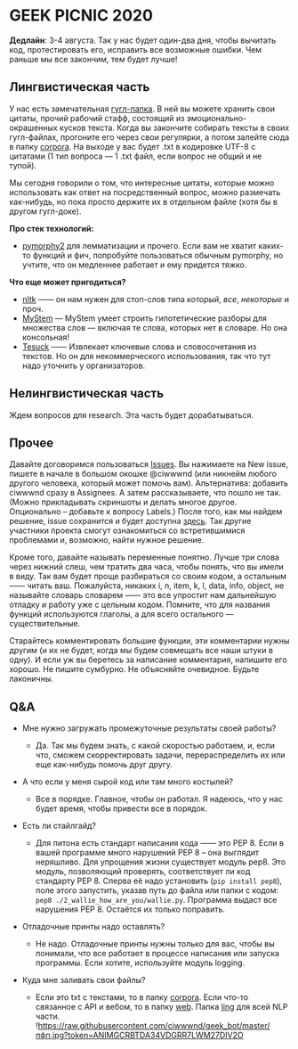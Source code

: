 # GEEK PICNIC 2020

**Дедлайн**: 3-4 августа. Так у нас будет один-два дня, чтобы вычитать код, протестировать его, исправить все возможные ошибки. Чем раньше мы все закончим, тем будет лучше!

## Лингвистическая часть

У нас есть замечательная [гугл-папка](https://drive.google.com/drive/folders/1XHisyJyqv859x64v9aqljhHr4RqszalS?usp=sharing). В ней вы можете хранить свои цитаты, прочий рабочий стафф, состоящий из эмоционально-окрашенных кусков текста. Когда вы закончите собирать тексты в своих гугл-файлах, прогоните его через свои регулярки, а потом залейте сюда в папку [corpora](https://github.com/ciwwwnd/geek_bot/tree/master/corpora). На выходе у вас будет .txt в кодировке UTF-8 с цитатами (1 тип вопроса — 1 .txt файл, если вопрос не общий и не тупой). 

Мы сегодня говорили о том, что интересные цитаты, которые можно использовать как ответ на посредственный вопрос, можно размечать как-нибудь, но пока просто держите их в отдельном файле (хотя бы в другом гугл-доке).

**Про стек технологий:**

+ [pymorphy2](https://pymorphy2.readthedocs.io/en/latest/) для лемматизации и прочего. Если вам не хватит каких-то функций и фич, попробуйте пользоваться обычным pymorphy, но учтите, что он медленнее работает и ему придется тяжко.

**Что еще может пригодиться?**
+ [nltk](https://www.kaggle.com/alxmamaev/how-to-easy-preprocess-russian-text) —— он нам нужен для стоп-слов типа *который*, *все*, *некоторые* и проч.
+ [MyStem](https://yandex.ru/dev/mystem/) –– MyStem умеет строить гипотетические разборы для множества слов — включая те слова, которых нет в словаре. Но она консольная!
+ [Tesuck](https://nlpub.ru/Tesuck) —— Извлекает ключевые слова и словосочетания из текстов. Но он для некоммерческого использования, так что тут надо уточнить у организаторов.

## Нелингвистическая часть

Ждем вопросов для research. Эта часть будет дорабатываться.

## Прочее
Давайте договоримся пользоваться [Issues](https://github.com/ciwwwnd/geek_bot/issues). Вы нажимаете на New issue, пишете в начале в большом окошке @ciwwwnd (или никнейм любого другого человека, который может помочь вам). Альтернатива: добавить ciwwwnd сразу в Assignees. А затем рассказываете, что пошло не так. (Можно прикладывать скриншоты и делать многое другое. Опционально – добавьте к вопросу Labels.) После того, как мы найдем решение, issue сохранится и будет доступна [здесь](https://github.com/ciwwwnd/geek_bot/issues?q=is%3Aissue+is%3Aclosed). Так другие участники проекта смогут ознакомиться со встретившимися проблемами и, возможно, найти нужное решение.

Кроме того, давайте называть переменные понятно. Лучше три слова через нижний слеш, чем тратить два часа, чтобы понять, что вы имели в виду. Так вам будет проще разбираться со своим кодом, а остальным —— читать ваш. Пожалуйста, никаких i, n, item, k, l, data, info, object, не называйте словарь словарем —— это все упростит нам дальнейшую отладку и работу уже с цельным кодом. Помните, что для названия функций используются глаголы, а для всего остального — существительные. 

Старайтесь комментировать большие функции, эти комментарии нужны другим (и их не будет, когда мы будем совмещать все наши штуки в одну). И если уж вы беретесь за написание комментария, напишите его хорошо. Не пишите сумбурно. Не объясняйте очевидное. Будьте лаконичны. 


## Q&A

+ Мне нужно загружать промежуточные результаты своей работы?
    * Да. Так мы будем знать, с какой скоростью работаем, и, если что, сможем скорректировать задачи, перераспределить их или еще как-нибудь помочь друг другу. 

+ А что если у меня сырой код или там много костылей? 
    * Все в порядке. Главное, чтобы он работал. Я надеюсь, что у нас будет время, чтобы привести все в порядок. 

+ Есть ли стайлгайд? 
    * Для питона есть стандарт написания кода —— это PEP 8. Если в вашей программе много нарушений PEP 8 – она выглядит неряшливо. Для упрощения жизни существует модуль pep8. Это модуль, позволяющий проверять, соответствует ли код стандарту PEP 8. Сперва её надо установить (```pip install pep8```), поле этого запустить, указав путь до файла или папки с кодом: ```pep8 ./2_wallie_how_are_you/wallie.py```. Программа выдаст все нарушения PEP 8. Остаётся их только поправить.

+ Отладочные принты надо оставлять? 
    * Не надо. Отладочные принты нужны только для вас, чтобы вы понимали, что все работает в процессе написания или запуска программы. Если хотите, используйте модуль logging. 

+ Куда мне заливать свои файлы? 
    * Если это txt c текстами, то в папку [corpora](https://github.com/ciwwwnd/geek_bot/tree/master/corpora). Если что-то связанное с API и вебом, то в папку [web](https://github.com/ciwwwnd/geek_bot/tree/master/web). Папка [ling](https://github.com/ciwwwnd/geek_bot/tree/master/ling) для всей NLP части. 
!https://raw.githubusercontent.com/ciwwwnd/geek_bot/master/пфп.jpg?token=ANIMGCRBTDA34VDGRR7LWM27DIV2O
